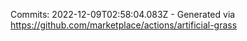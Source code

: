 Commits: 2022-12-09T02:58:04.083Z - Generated via https://github.com/marketplace/actions/artificial-grass
<br>
